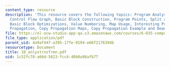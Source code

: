 ```yaml
---
content_type: resource
description: 'This resource covers the following topics: Program Analysis, Transformations,
  Control Flow Graph, Basic Block Construction, Program Points, Split and Join Points,
  Basic Block Optimizations, Value Numbering, Map Usage, Interesting Properties, Copy
  Propagation, Copy Propagation Maps, Copy Propagation Example and Dead Code Elimination.'
file: https://ol-ocw-studio-app-qa.s3.amazonaws.com/courses/6-035-computer-language-engineering-sma-5502-fall-2005/1c52fc78a66d5623fcc440b0a98afb77_10_anlystrnsfrmn.pdf
file_type: application/pdf
parent_uid: 4a9af447-a395-17fe-9194-e66f2176394b
resourcetype: Document
title: 10_anlystrnsfrmn.pdf
uid: 1c52fc78-a66d-5623-fcc4-40b0a98afb77
---
```

